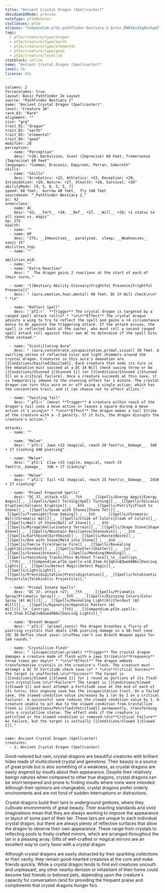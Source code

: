 ```yaml
---
title: "Ancient Crystal Dragon (Spellcaster)"
obsidianUIMode: preview
noteType: pf2eMonster
cssClasses: pf2e
aliases: "Compendium.pf2e.pathfinder-bestiary-2.Actor.DWEk6i42qAhckgqF" 
tags:
  - pf2e/creature/type/dragon
  - pf2e/creature/type/earth
  - pf2e/creature/type/elemental
  - pf2e/creature/type/good
  - pf2e/creature/level/16
statblock: inline
name: "Ancient Crystal Dragon (Spellcaster)"
level: 16
license: OGL
---
```


```statblock
columns: 2
forcecolumns: true
layout: Basic Pathfinder 2e Layout
source: "Pathfinder Bestiary 2"
name: "Ancient Crystal Dragon (Spellcaster)"
level: "Creature 16"
rare_03: "Rare"
alignment: ""
size: "grg"
trait_01: "dragon"
trait_02: "earth"
trait_03: "elemental"
trait_04: "good"
modifier: 28
perception:
  - name: "Perception"
    desc: "+28; Darkvision, Scent (Imprecise) 60 Feet, Tremorsense (Imprecise) 60 Feet"
languages: "Common, Draconic, Empyrean, Petran, Sakvroth"
skills:
  - name: "Skills"
    desc: "Acrobatics: +22, Athletics: +33, Deception: +29, Intimidation: +29, Nature: +27, Stealth: +28, Survival: +26"
abilityMods: [9, 5, 6, 5, 5, 7]
speed: 60 feet,  burrow 40 feet,  fly 140 feet
sourcebook: "_Pathfinder Bestiary 2_"
ac: 42
armorclass:
  - name: AC
    desc: "42; __Fort__ +30, __Ref__ +27, __Will__ +29; +1 status to all saves vs. magic"
hp: 275
health:
  - name: ""
  - name: HP
    desc: "275; __Immunities__  paralyzed,  sleep; __Weaknesses__ sonic 15"
abilities_top:
  - name: ""

abilities_mid:
  - name: ""
  - name: "Extra Reaction"
    desc: "  The dragon gains 2 reactions at the start of each of their turns."

  - name: "[[Bestiary Ability Glossary/Frightful Presence|Frightful Presence]]"
    desc: " (aura,emotion,fear,mental) 90 feet. DC 37 Will check\n\n* * *\n"

  - name: "Reflect Spell"
    desc: "`pf2:r`  **Trigger** The crystal dragon is targeted by a ranged spell attack roll\n* * *\n\n**Effect** The crystal dragon adjusts a wing to try to reflect the spell and gains a +4 circumstance bonus to AC against the triggering attack. If the attack misses, the spell is reflected back at the caster, who must roll a second ranged spell attack roll against their own AC to determine if the spell hits them instead."

  - name: "Scintillating Aura"
    desc: " (aura,concentrate,incapacitation,primal,visual) 30 feet. A swirling vortex of reflected color and light shimmers around the crystal dragon. Creatures in this aura's emanation are [[Conditions/Dazzled|Dazzled]]. Each creature that ends its turn in the emanation must succeed at a DC 34 Will check saving throw or be [[Conditions/Stunned 1|Stunned 1]] (or [[Conditions/Stunned 1|Stunned 3]] on a critical failure). Once a creature succeeds at this save, it is temporarily immune to the stunning effect for 1 minute. The crystal dragon can turn this aura on or off using a single action, which has the concentrate trait, and it can choose not to affect allies."

  - name: "Twisting Tail"
    desc: "`pf2:r` (move) **Trigger** A creature within reach of the dragon's tail uses a move action or leaves a square during a move action it's using\n* * *\n\n**Effect** The dragon makes a tail Strike at the creature with a -2 penalty. If it hits, the dragon disrupts the creature's action."

attacks:
  - name: ""

  - name: "Melee"
    desc: "`pf2:1` Jaws +33 (magical, reach 20 feet)\n__Damage__  3d8 + 17 slashing 4d6 piercing"

  - name: "Melee"
    desc: "`pf2:1` Claw +33 (agile, magical, reach 15 feet)\n__Damage__  3d8 + 17 slashing"

  - name: "Melee"
    desc: "`pf2:1` Tail +31 (magical, reach 25 feet)\n__Damage__  2d10 + 17 slashing"

  - name: "Primal Prepared Spells"
    desc: "DC 37, attack +32; __7th __  _[[Spells/Energy Aegis|Energy Aegis]]_, _[[Spells/Spell Turning|Spell Turning]]_, _[[Spells/Volcanic Eruption|Volcanic Eruption]]_; __6th __  _[[Spells/Petrify|Flesh to Stone]]_, _[[Spells/Speak with Stones|Stone Tell]]_, _[[Spells/Truesight|True Seeing]]_; __5th __  _[[Spells/Chromatic Wall|Chromatic Wall]]_, _[[Spells/Cloak of Colors|Cloak of Colors]]_, _[[Spells/Wall of Stone|Wall of Stone]]_; __4th __  _[[Spells/Mirage|Hallucinatory Terrain]]_, _[[Spells/Shape Stone|Shape Stone]]_, _[[Spells/Mountain Resilience|Stoneskin]]_; __3rd __  _[[Spells/Earthbind|Earthbind]]_, _[[Spells/Haste|Haste]]_, _[[Spells/One with Stone|Meld into Stone]]_; __2nd __  _[[Spells/Faerie Fire|Faerie Fire]]_, _[[Spells/Revealing Light|Glitterdust]]_, _[[Spells/Shatter|Shatter]]_; __1st __  _[[Spells/Grease|Grease]]_, _[[Spells/Mending|Mending]]_, _[[Spells/Vanishing Tracks|Pass Without Trace]]_\n__Cantrips__  __(7th)__ _[[Compendium.pf2e.spells-srd.Item.kl2q6JvBZwed4B6v|Dancing Lights]]_, _[[Spells/Detect Magic|Detect Magic]]_, _[[Spells/Light|Light]]_, _[[Spells/Prestidigitation|Prestidigitation]]_, _[[Spells/Telekinetic Projectile|Telekinetic Projectile]]_"

  - name: "Primal Innate Spells"
    desc: "DC 37, attack +27; __7th __  _[[Spells/Prismatic Spray|Prismatic Spray]]_; __5th __  _[[Spells/Dizzying Colors|Color Spray (At Will)]]_, _[[Spells/Revealing Light|Glitterdust (At Will)]]_, _[[Spells/Hypnotize|Hypnotic Pattern (At Will)]]_\n__Cantrips__  __(7th)__ _[[Compendium.pf2e.spells-srd.Item.kl2q6JvBZwed4B6v|Dancing Lights]]_"

  - name: "Breath Weapon"
    desc: "`pf2:2` (primal,sonic) The dragon breathes a flurry of piercing crystals that deals 17d6 piercing damage in a 50-foot cone (DC 38 Reflex check save).\n\nThey can't use Breath Weapon again for 1d4 rounds."

  - name: "Crystallize Flesh"
    desc: " (incapacitation,primal) **Trigger** The crystal dragon damages a creature made of flesh with a jaws Strike\n\n**Frequency** three times per day\n* * *\n\n**Effect** The dragon embeds transformative crystals in the creature's flesh. The creature must attempt a DC 37 Fortitude check save.\n* * *\n\n**Critical Success** The target is unaffected.\n\n**Success** The target is [[Conditions/Slowed 1|Slowed 1]] for 1 round as portions of its flesh turn crystalline.\n\n**Failure** The target is [[Conditions/Slowed 1|Slowed 1]] and must attempt a Fortitude save at the end of each of its turns; this ongoing save has the incapacitation trait. On a failed save, the slowed condition value increases by 1 (or by 2 on a critical failure). A successful save reduces the slowed condition value by 1. A creature unable to act due to the slowed condition from Crystallize Flesh is [[Conditions/Petrified|Petrified]] permanently, transforming into a crystalline statue. The effect ends if the creature is petrified or the slowed condition is removed.\n\n**Critical Failure** As failure, but the target is initially [[Conditions/Slowed 1|Slowed 2]]."
 
```

```encounter-table
name: Ancient Crystal Dragon (Spellcaster)
creatures:
  - 1: Ancient Crystal Dragon (Spellcaster)
```



Good-natured but vain, crystal dragons are beautiful creatures with brilliant hides made of multicolored crystal and gemstone. Their beauty is a source of great pride but is also something of a weakness, as crystal dragons are easily angered by insults about their appearance. Despite their relatively benign natures when compared to other true dragons, crystal dragons can be short tempered and prone to finding insults where none were intended. Although their opinions are changeable, crystal dragons prefer orderly environments and are not fond of sudden interruptions or distractions.

Crystal dragons build their lairs in underground grottoes, where they cultivate environments of great beauty. Their exacting standards and vivid imaginations mean that they are always working to improve the appearance or layout of some part of their lair. These lairs are unique to each individual crystal dragon, but there are always plenty of reflective surfaces that allow the dragon to observe their own appearance. These range from crystals to reflecting pools to finely crafted mirrors, which are arranged throughout the lair in a pleasing array. Gifts of well-crafted or magical mirrors are an excellent way to curry favor with a crystal dragon.

Although crystal dragons are easily distracted by their sparkling collections or their vanity, they remain good-hearted creatures at the core and make friends quickly. While a crystal dragon tends to find evil creatures uncouth and unpleasant, any other nearby denizen or inhabitant of their home could become fast friends or beloved pets, depending upon the creature's capacity for conversation (and for providing the frequent praise and compliments that crystal dragons hunger for).
